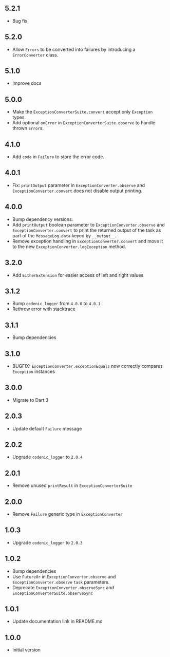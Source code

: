 ## 5.2.1
- Bug fix.

## 5.2.0
- Allow `Errors` to be converted into failures by introducing a 
`ErrorConverter` class.

## 5.1.0
- Improve docs

## 5.0.0
- Make the `ExceptionConverterSuite.convert` accept only `Exception` types.
- Add optional `onError` in `ExceptionConverterSuite.observe` to handle thrown `Error`s.

## 4.1.0
- Add `code` in `Failure` to store the error code.

## 4.0.1
- Fix: `printOutput` parameter in `ExceptionConverter.observe` and 
`ExceptionConverter.convert` does not disable output printing.

## 4.0.0
- Bump dependency versions.
- Add `printOutput` boolean parameter to `ExceptionConverter.observe` and `ExceptionConverter.convert` to print the returned output of the task as part of the `MessageLog.data` keyed by `__output__`.
- Remove exception handling in `ExceptionConverter.convert` and move it to the new
  `ExceptionConverter.logException` method.

## 3.2.0
- Add `EitherExtension` for easier access of left and right values

## 3.1.2
- Bump `codenic_logger` from `4.0.0` to `4.0.1`
- Rethrow error with stacktrace

## 3.1.1
- Bump dependencies

## 3.1.0
- BUGFIX: `ExceptionConverter.exceptionEquals` now correctly compares `Exception` instances

## 3.0.0
- Migrate to Dart 3

## 2.0.3
- Update default `Failure` message

## 2.0.2
- Upgrade `codenic_logger` to `2.0.4`

## 2.0.1
- Remove unused `printResult` in `ExceptionConverterSuite`

## 2.0.0
- Remove `Failure` generic type in `ExceptionConverter`

## 1.0.3
- Upgrade `codenic_logger` to `2.0.3`

## 1.0.2
- Bump dependencies
- Use `FutureOr` in `ExceptionConverter.observe` and `ExceptionConverter.observe` `task` parameters.
- Deprecate `ExceptionConverter.observeSync` and `ExceptionConverterSuite.observeSync`

## 1.0.1
- Update documentation link in README.md

## 1.0.0
- Initial version